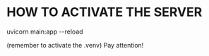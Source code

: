 # HOW TO ACTIVATE THE SERVER

uvicorn main:app --reload

(remember to activate the .venv) 
Pay attention!